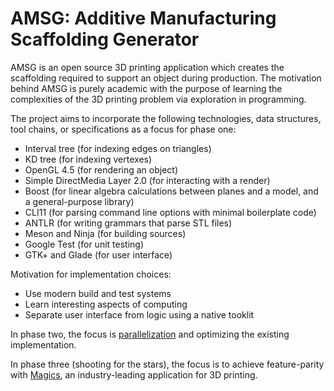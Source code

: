 # AMSG: Additive Manufacturing Scaffolding Generator

AMSG is an open source 3D printing application which creates the scaffolding
required to support an object during production.  The motivation behind AMSG is
purely academic with the purpose of learning the complexities of the 3D
printing problem via exploration in programming.

The project aims to incorporate the following technologies, data structures,
tool chains, or specifications as a focus for phase one:

* Interval tree (for indexing edges on triangles)
* KD tree (for indexing vertexes)
* OpenGL 4.5 (for rendering an object)
* Simple DirectMedia Layer 2.0 (for interacting with a render)
* Boost (for linear algebra calculations between planes and a model, and a general-purpose library)
* CLI11 (for parsing command line options with minimal boilerplate code)
* ANTLR (for writing grammars that parse STL files)
* Meson and Ninja (for building sources)
* Google Test (for unit testing)
* GTK+ and Glade (for user interface)

Motivation for implementation choices:

* Use modern build and test systems
* Learn interesting aspects of computing
* Separate user interface from logic using a native tooklit

In phase two, the focus is
[parallelization](https://software.intel.com/en-us/articles/choosing-the-right-threading-framework)
and optimizing the existing implementation.

In phase three (shooting for the stars), the focus is to achieve feature-parity
with [Magics](http://www.materialise.com/en/software/materialise-magics), an
industry-leading application for 3D printing.
